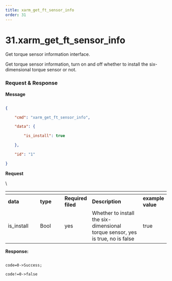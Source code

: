 ```yaml
---
title: xarm_get_ft_sensor_info
order: 31
---
```

# 31.xarm\_get\_ft\_sensor\_info



 
Get torque sensor information interface.

Get torque sensor information, turn on and off whether to install the six-dimensional torque sensor or not.






###  Request & Response

**Message**




```json

{

    "cmd": "xarm_get_ft_sensor_info",

    "data": {

        "is_install": true

    },

    "id": "1"

}

```     
**Request**



\













<table data-header-hidden><thead><tr><th width="117"></th><th width="100"></th><th width="70"></th><th width="225"></th><th></th></tr></thead><tbody><tr><td><strong>data</strong></td><td><strong>type</strong></td><td><strong>Required filed</strong></td><td><strong>Description</strong></td><td><strong>example value</strong></td></tr><tr><td>is_install</td><td>Bool</td><td>yes</td><td>Whether to install the six-dimensional torque sensor, yes is true, no is false</td><td>true</td></tr></tbody></table>








**Response:**     



```

code=0->Success;

code!=0->false

```












